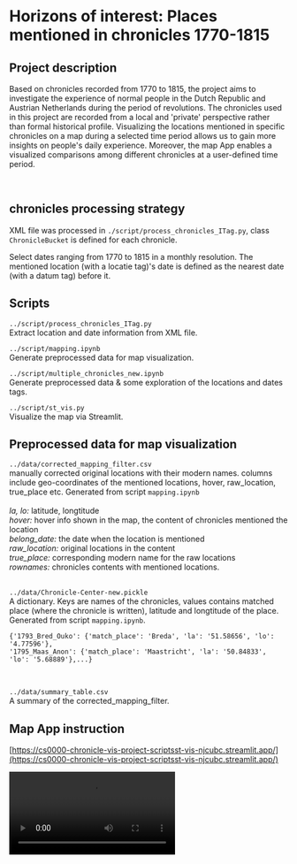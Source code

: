 # Horizons of interest: Places mentioned in chronicles 1770-1815
    
## Project description        
Based on chronicles recorded from 1770 to 1815, the project aims to investigate the experience of normal people in the Dutch Republic and Austrian Netherlands during the period of revolutions. The chronicles used in this project are recorded from a local and 'private' perspective rather than formal historical profile. Visualizing the locations mentioned in specific chronicles on a map during a selected time period allows us to gain more insights on people's daily experience. Moreover, the map App enables a visualized comparisons among different chronicles at a user-defined time period.           

<br> 

## chronicles processing strategy
XML file was processed in `./script/process_chronicles_ITag.py`, class `ChronicleBucket` is defined for each chronicle. 


Select dates ranging from 1770 to 1815 in a monthly resolution. 
The mentioned location (with a locatie tag)'s date is defined as the nearest date (with a datum tag) before it. 



## Scripts
`../script/process_chronicles_ITag.py`     
Extract location and date information from XML file.    

`../script/mapping.ipynb`         
Generate preprocessed data for map visualization. 

`../script/multiple_chronicles_new.ipynb`        
Generate preprocessed data & some exploration of the locations and dates tags.    


`../script/st_vis.py`    
Visualize the map via Streamlit. 

## Preprocessed data for map visualization
`../data/corrected_mapping_filter.csv`       
manually corrected original locations with their modern names. columns include geo-coordinates of the mentioned locations, hover, raw_location, true_place etc. Generated from script `mapping.ipynb`   
<br> 
_la, lo:_ latitude, longtitude      
_hover:_ hover info shown in the map, the content of chronicles mentioned the location   
_belong_date:_ the date when the location is mentioned         
_raw_location:_ original locations in the content     
_true_place:_ corresponding modern name for the raw locations   
_rownames:_ chronicles contents with mentioned locations.    
<br>

`../data/Chronicle-Center-new.pickle`     
A dictionary. Keys are names of the chronicles, values contains matched place (where the chronicle is written), latitude and longtitude of the place. Generated from script `mapping.ipynb`. 
```
{'1793_Bred_Ouko': {'match_place': 'Breda', 'la': '51.58656', 'lo': '4.77596'},    
'1795_Maas_Anon': {'match_place': 'Maastricht', 'la': '50.84833', 'lo': '5.68889'},...}
```     
<br>    

`../data/summary_table.csv`    
A summary of the corrected_mapping_filter.




## Map App instruction
[https://cs0000-chronicle-vis-project-scriptsst-vis-njcubc.streamlit.app/](https://cs0000-chronicle-vis-project-scriptsst-vis-njcubc.streamlit.app/)

![demo vedio](https://github.com/CS0000/chronicle_vis_project/blob/main/plots/demo.mp4)



       




